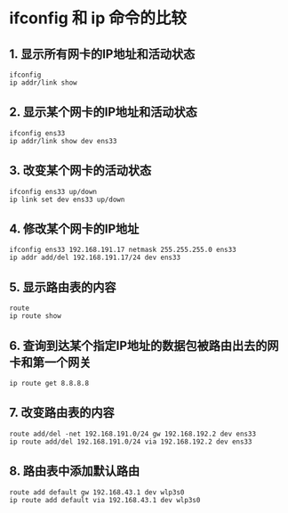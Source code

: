 # ifconfig 和 ip 命令的比较
## 1. 显示所有网卡的IP地址和活动状态
```
ifconfig
ip addr/link show
```

## 2. 显示某个网卡的IP地址和活动状态
```
ifconfig ens33
ip addr/link show dev ens33
```

## 3. 改变某个网卡的活动状态
```
ifconfig ens33 up/down
ip link set dev ens33 up/down
```

## 4. 修改某个网卡的IP地址
```
ifconfig ens33 192.168.191.17 netmask 255.255.255.0 ens33
ip addr add/del 192.168.191.17/24 dev ens33
```

## 5. 显示路由表的内容
```
route
ip route show
```

## 6. 查询到达某个指定IP地址的数据包被路由出去的网卡和第一个网关
```
ip route get 8.8.8.8
```

## 7. 改变路由表的内容
```
route add/del -net 192.168.191.0/24 gw 192.168.192.2 dev ens33
ip route add/del 192.168.191.0/24 via 192.168.192.2 dev ens33
```

## 8. 路由表中添加默认路由
```
route add default gw 192.168.43.1 dev wlp3s0
ip route add default via 192.168.43.1 dev wlp3s0
```